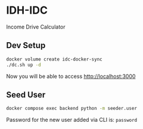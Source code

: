 # IDH-IDC

Income Drive Calculator

## Dev Setup

```bash
docker volume create idc-docker-sync
./dc.sh up -d
```

Now you will be able to access [http://localhost:3000](http://localhost:3000)

## Seed User

```bash
docker compose exec backend python -m seeder.user
```


Password for the new user added via CLI is: `password`
